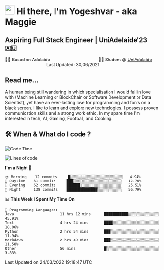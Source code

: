 <h1><img src="https://emojis.slackmojis.com/emojis/images/1531849430/4246/blob-sunglasses.gif?1531849430" width="30"/> Hi there, I'm Yogeshvar - aka Maggie</h1>

## Aspiring Full Stack Engineer | UniAdelaide'23 🇦🇺  
🏂🏻  Based on Adelaide &nbsp;&nbsp;&nbsp;&nbsp;&nbsp;&nbsp;&nbsp;&nbsp;&nbsp;&nbsp;&nbsp;&nbsp;&nbsp;&nbsp;&nbsp;&nbsp;&nbsp;&nbsp;&nbsp;&nbsp;&nbsp;&nbsp;&nbsp;&nbsp;&nbsp;&nbsp;&nbsp;&nbsp;&nbsp;&nbsp;&nbsp;&nbsp;&nbsp;&nbsp;&nbsp;&nbsp;&nbsp;&nbsp;&nbsp;👨‍💻 Student @ [UniAdelaide](https://www.adelaide.edu.au)   &nbsp;&nbsp;&nbsp;&nbsp;&nbsp;&nbsp;&nbsp;&nbsp;&nbsp;&nbsp;&nbsp;&nbsp;&nbsp;&nbsp;&nbsp;&nbsp;&nbsp;&nbsp;&nbsp;&nbsp;&nbsp;&nbsp;&nbsp;&nbsp;&nbsp;&nbsp;&nbsp;&nbsp;&nbsp;&nbsp;&nbsp;&nbsp; &nbsp;Last Updated: 30/06/2021

## Read me...

A human being still wandering in which specialisation I would fall in love with (Machine Learning or BlockChain or Software Development or Data Scientist), yet have an ever-lasting love for programming and fonts on a black screen. I like to learn and explore new technologies. I possess proven communication skills and a strong work ethic. In my spare time I'm interested in tech, AI, Gaming, Football, and Cooking.

## 🛠 When & What do I code ?  

<!--START_SECTION:waka-->
![Code Time](http://img.shields.io/badge/Code%20Time-1%2C296%20hrs%2023%20mins-blue)

![Lines of code](https://img.shields.io/badge/From%20Hello%20World%20I%27ve%20Written-565%20Thousand%20lines%20of%20code-blue)

**I'm a Night 🦉** 

```text
🌞 Morning    12 commits     █░░░░░░░░░░░░░░░░░░░░░░░░   4.94% 
🌆 Daytime    31 commits     ███░░░░░░░░░░░░░░░░░░░░░░   12.76% 
🌃 Evening    62 commits     ██████░░░░░░░░░░░░░░░░░░░   25.51% 
🌙 Night      138 commits    ██████████████░░░░░░░░░░░   56.79%

```


📊 **This Week I Spent My Time On** 

```text
💬 Programming Languages: 
Java                     11 hrs 12 mins      ███████████░░░░░░░░░░░░░░   45.91% 
Text                     4 hrs 24 mins       ████░░░░░░░░░░░░░░░░░░░░░   18.06% 
Python                   2 hrs 54 mins       ███░░░░░░░░░░░░░░░░░░░░░░   11.94% 
Markdown                 2 hrs 49 mins       ███░░░░░░░░░░░░░░░░░░░░░░   11.58% 
Other                    56 mins             █░░░░░░░░░░░░░░░░░░░░░░░░   3.83%

```


 Last Updated on 24/03/2022 19:18:47 UTC
<!--END_SECTION:waka-->
